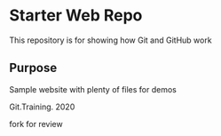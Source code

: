 # Starter Web Repo

This repository is for showing how Git and GitHub work

## Purpose

Sample website with plenty of files for demos


Git.Training. 2020


fork for review